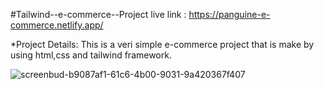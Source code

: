 #Tailwind--e-commerce--Project live link :
https://panguine-e-commerce.netlify.app/

*Project Details:
This is a veri simple e-commerce project that is make by using html,css and tailwind framework.


![screenbud-b9087af1-61c6-4b00-9031-9a420367f407](https://user-images.githubusercontent.com/76746810/129788231-22e988a7-d555-4e9f-9c70-628eae70e636.png)

